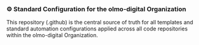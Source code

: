 ### ⚙️ Standard Configuration for the olmo-digital Organization

This repository (.github) is the central source of truth for all templates and standard automation configurations applied across all code repositories within the olmo-digital Organization.
